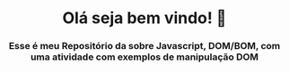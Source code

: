 <h1 align="center">Olá seja bem vindo! 👋</h1> 

<h3 align="center">Esse é meu Repositório da sobre Javascript, DOM/BOM, com uma atividade com exemplos de manipulação DOM</h3>